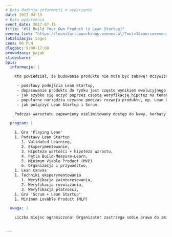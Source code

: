 ```yaml
---
# Data dodania informacji o wydarzeniu
date: 2017-04-19
# Data wydarzenia
event_date: 2017-07-15
title: "#91 Build Your Own Product (z Lean Startup)"
evenea_link: "https://leanstartupworkshop.evenea.pl/?out=1&source=event_iframe"
lokalizacja: Sages
cena: 96 PLN
dlugosc: 9:00-17:00
prowadzacy: pajak
slideshare:
opis:
  informacje: |

    Kto powiedział, że budowanie produktu nie może być zabawą? Oczywiście, gdy inwestujesz własne pieniądze, jest to poważniejsza inicjatywa niż tyko zabawa. Z tego powodu, możliwość budowy produktu w środowisku, w którym można ponieść porażkę, jest bardzo istotne, ponieważ jest pozbawione ryzyka prawdziwego bankructwa. W ciągu jednodniowego warsztatu chcielibymy Cię zabrać w podróż, podczas której poznasz następujące koncepcje:

     - podstawy podejścia Lean Startup,
     - dopasowanie produktu do rynku jest często wynikiem ewolucyjnego procesu a nie świetnego pomysłu od samego początku,
     - jak szybko się uczyć poprzez częstą weryfikację hipotez na temat klientów,
     - popularne narzędzia używane podczas rozwoju produktu, np. Lean Canvas, techniki eksperymentowania (Wizard of Oz, Concierge, Dry-Wallet),
     - jak połączyć Lean Startup i Scrum.

    Podczas warsztatu zapewniemy nielimitowany dostęp do kawy, herbaty, wody i soków. W porze obiadowej zapewniamy pizzę.

  program: |

    1. Gra 'Playing Lean'
    1. Podstawy Lean Startup
       1. Validated Learning,
       2. Eksperymentowanie,
       3. Hipoteza wartości + hipoteza wzrostu,
       4. Pętla Build-Measure-Learn,
       5. Minimum Viable Product (MVP)
       6. Organizacja i przywództwo,
    1. Lean Canvas
    1. Techniki eksperymentowania
       1. Weryfikacja zainteresowania,
       2. Weryfikacja rozwiązania,
       3. Weryfikacja płatności,
    1. Gra 'Scrum + Lean Startup'
    1. Minimum Lovable Product (MLP)

  uwaga: |

    Liczba miejsc ograniczona! Organizator zastrzega sobie prawo do zmiany lokalizacji wydarzenia oraz jego odwołania w przypadku niezgłoszenia się minimalnej liczby uczestników.
 

---
```

